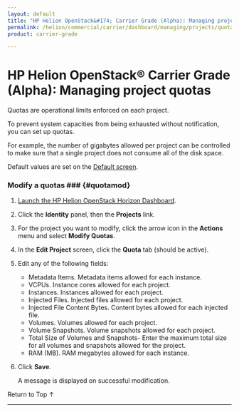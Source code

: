 ```yaml
---
layout: default
title: "HP Helion OpenStack&#174; Carrier Grade (Alpha): Managing project quotas"
permalink: /helion/commercial/carrier/dashboard/managing/projects/quotas/
product: carrier-grade

---
```

<!--UNDER REVISION-->

<script>

function PageRefresh {
onLoad="window.refresh"
}

PageRefresh();

</script>

<!-- <p style="font-size: small;"> <a href="/helion/commercial/carrier/ga1/install/">&#9664; PREV</a> | <a href="/helion/commercial/carrier/ga1/install-overview/">&#9650; UP</a> | <a href="/helion/commercial/carrier/ga1/">NEXT &#9654;</a></p> -->

# HP Helion OpenStack&#174; Carrier Grade (Alpha): Managing project quotas

Quotas are operational limits enforced on each project. 

To prevent system capacities from being exhausted without notification, you can set up quotas. 

For example, the number of gigabytes allowed per project can be controlled to make sure that a single project does not consume all of the disk space. 

Default values are set on the [Default screen](/helion/commercial/carrier/dashboard/managing/quotas/).

### Modify a quotas ### {#quotamod}

1. [Launch the HP Helion OpenStack Horizon Dashboard](/helion/openstack/carrier/dashboard/login/).

2. Click the **Identity** panel, then the **Projects** link.

3. For the project you want to modify, click the arrow icon in the **Actions** menu and select **Modify Quotas**. 
4. In the **Edit Project** screen, click the **Quota** tab (should be active).

5. Edit any of the following fields:

	* Metadata Items. Metadata items allowed for each instance.
	* VCPUs. Instance cores allowed for each project.
	* Instances. Instances allowed for each project.
	* Injected Files. Injected files allowed for each project.
	* Injected File Content Bytes. Content bytes allowed for each injected file.
	* Volumes. Volumes allowed for each project.
	* Volume Snapshots. Volume snapshots allowed for each project.
	* Total Size of Volumes and Snapshots- Enter the maximum total size for all volumes and snapshots allowed for the project.
	* RAM (MB). RAM megabytes allowed for each instance.

6. Click **Save**.

	A message is displayed on successful modification.

<p><a href="#top" style="padding:14px 0px 14px 0px; text-decoration: none;"> Return to Top &#8593; </a></p>


----
